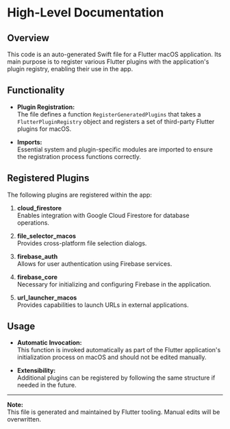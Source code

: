 # High-Level Documentation

## Overview

This code is an auto-generated Swift file for a Flutter macOS application. Its main purpose is to register various Flutter plugins with the application's plugin registry, enabling their use in the app.

## Functionality

- **Plugin Registration:**  
  The file defines a function `RegisterGeneratedPlugins` that takes a `FlutterPluginRegistry` object and registers a set of third-party Flutter plugins for macOS.

- **Imports:**  
  Essential system and plugin-specific modules are imported to ensure the registration process functions correctly.

## Registered Plugins

The following plugins are registered within the app:

1. **cloud_firestore**  
   Enables integration with Google Cloud Firestore for database operations.

2. **file_selector_macos**  
   Provides cross-platform file selection dialogs.

3. **firebase_auth**  
   Allows for user authentication using Firebase services.

4. **firebase_core**  
   Necessary for initializing and configuring Firebase in the application.

5. **url_launcher_macos**  
   Provides capabilities to launch URLs in external applications.

## Usage

- **Automatic Invocation:**  
  This function is invoked automatically as part of the Flutter application's initialization process on macOS and should not be edited manually.

- **Extensibility:**  
  Additional plugins can be registered by following the same structure if needed in the future.

---

**Note:**  
This file is generated and maintained by Flutter tooling. Manual edits will be overwritten.